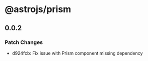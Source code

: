 # @astrojs/prism

## 0.0.2

### Patch Changes

- d924fcb: Fix issue with Prism component missing dependency
